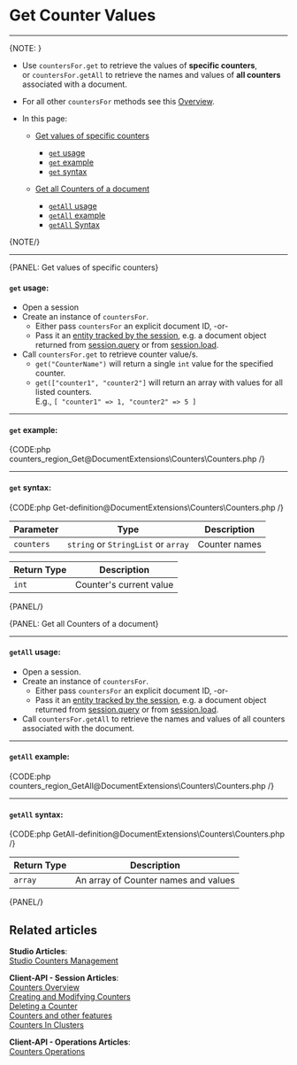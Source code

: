 # Get Counter Values  
---

{NOTE: }

* Use `countersFor.get` to retrieve the values of **specific counters**,  
  or `countersFor.getAll` to retrieve the names and values of **all counters** associated with a document.

* For all other `countersFor` methods see this [Overview](../../document-extensions/counters/overview#counter-methods-and-the--object).

* In this page:  

  * [Get values of specific counters](../../document-extensions/counters/retrieve-counter-values#get-values-of-specific-counters)  
     * [`get` usage](../../document-extensions/counters/retrieve-counter-values#usage)  
     * [`get` example](../../document-extensions/counters/retrieve-counter-values#example)  
     * [`get` syntax](../../document-extensions/counters/retrieve-counter-values#syntax)

  * [Get all Counters of a document](../../document-extensions/counters/retrieve-counter-values#get-all-counters-of-a-document)  
     * [`getAll` usage](../../document-extensions/counters/retrieve-counter-values#usage-1)  
     * [`getAll` example](../../document-extensions/counters/retrieve-counter-values#example-1)  
     * [`getAll` Syntax](../../document-extensions/counters/retrieve-counter-values#syntax-1)  

{NOTE/}

---

{PANEL: Get values of specific counters}

#### `get` usage:  

* Open a session
* Create an instance of `countersFor`.
   * Either pass `countersFor` an explicit document ID, -or-
   * Pass it an [entity tracked by the session](../../client-api/session/loading-entities), 
     e.g. a document object returned from [session.query](../../client-api/session/querying/how-to-query) or from [session.load](../../client-api/session/loading-entities#load).
* Call `countersFor.get` to retrieve counter value/s.
   * `get("CounterName")` will return a single `int` value for the specified counter.  
   * `get(["counter1", "counter2"]` will return an array with values for all listed counters.  
      E.g., `[ "counter1" => 1, "counter2" => 5 ]`

---

#### `get` example:  

{CODE:php counters_region_Get@DocumentExtensions\Counters\Counters.php /}

---

#### `get` syntax:  

{CODE:php Get-definition@DocumentExtensions\Counters\Counters.php /}

| Parameter     | Type   | Description    |
|---------------|--------|----------------|
| `counters` | `string` or `StringList` or `array` | Counter names |

| Return Type  | Description             |
|--------------|-------------------------|
| `int`        | Counter's current value |

{PANEL/}

{PANEL: Get all Counters of a document}

---

#### `getAll` usage: 

* Open a session.  
* Create an instance of `countersFor`.
    * Either pass `countersFor` an explicit document ID, -or-
    * Pass it an [entity tracked by the session](../../client-api/session/loading-entities), 
      e.g. a document object returned from [session.query](../../client-api/session/querying/how-to-query) or from [session.load](../../client-api/session/loading-entities#load).
* Call `countersFor.getAll` to retrieve the names and values of all counters associated with the document.

---

#### `getAll` example:  

{CODE:php counters_region_GetAll@DocumentExtensions\Counters\Counters.php /}

---

#### `getAll` syntax:  

{CODE:php GetAll-definition@DocumentExtensions\Counters\Counters.php /}

| Return Type      | Description                 |
|------------------|-----------------------------|
| `array` | An array of Counter names and values |

{PANEL/}

## Related articles

**Studio Articles**:  
[Studio Counters Management](../../studio/database/document-extensions/counters#counters)  

**Client-API - Session Articles**:  
[Counters Overview](../../document-extensions/counters/overview)  
[Creating and Modifying Counters](../../document-extensions/counters/create-or-modify)  
[Deleting a Counter](../../document-extensions/counters/delete)  
[Counters and other features](../../document-extensions/counters/counters-and-other-features)  
[Counters In Clusters](../../document-extensions/counters/counters-in-clusters)  

**Client-API - Operations Articles**:  
[Counters Operations](../../client-api/operations/counters/get-counters#operations--counters--how-to-get-counters)  
